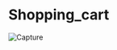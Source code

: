 # Shopping_cart
![Capture](https://user-images.githubusercontent.com/51041395/122670545-57c0cf80-d1e2-11eb-9ea5-bb44ad59ee16.PNG)
